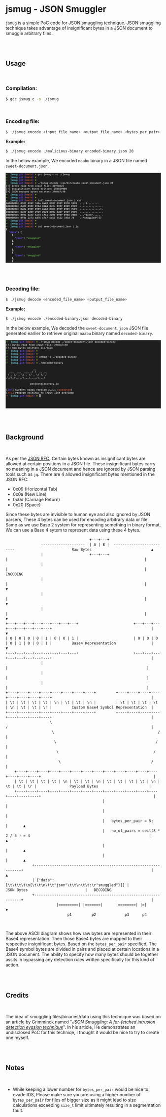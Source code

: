 # jsmug - JSON Smuggler

`jsmug` is a simple PoC code for JSON smuggling technique. JSON smuggling technique takes advantage of insignificant bytes in a JSON document to smuggle arbitrary files.


<br/><br/>
## Usage

<br/>


### Compilation:
```bash
$ gcc jsmug.c -o ./jsmug
```

<br/>

### Encoding file:
```bash
$ ./jsmug encode <input_file_name> <output_file_name> <bytes_per_pair>
```
**Example:**
```bash
$ ./jsmug encode ./malicious-binary encoded-binary.json 20
```

In the below example, We encoded `naabu` binary in a JSON file named `sweet-document.json`.

![Encoding File](media/encoding-demo.png)

<br/><br/>

### Decoding file:
```bash
$ ./jsmug decode <encoded_file_name> <output_file_name>
```
**Example:**
```bash
$ ./jsmug encode ./encoded-binary.json decoded-binary
```


In the below example, We decoded the `sweet-document.json` JSON file generated earlier to retrieve original `naabu` binary named `decoded-binary`.

![Decoding File](media/decoding-demo.png)




<br/><br/>
## Background

<br/>

As per the [JSON RFC](https://datatracker.ietf.org/doc/html/rfc8259#section-2), Certain bytes known as insignificant bytes are allowed at certain positions in a JSON file. These insignificant bytes carry no meaning in a JSON document and hence are ignored by JSON parsing tools such as `jq`. There are 4 allowed insignificant bytes mentioned in the JSON RFC:

* 0x09 (Horizontal Tab)
* 0x0a (New Line)
* 0x0d (Carriage Return)
* 0x20 (Space)

Since these bytes are invisible to human eye and also ignored by JSON parsers, These 4 bytes can be used for encoding arbitrary data or file. Same as we use Base 2 system for representing something in binary format, We can use a Base 4 sytem to represent data using these 4 bytes.


```
                                      +---+---+                                                                                         
                --------------------  | A | B |  -------------------------                          Raw Bytes                           ▲
                |                     +---+---+                          |                                                              |
                |                                                        |                                                              |   ENCODING
                |                                                        |                                                              |       ▼
                |                                                        |                                                              |       ▼
                |                                                        |                                                              |       ▼
+---+---+---+---+---+---+---+---+                         +---+---+---+---+---+---+---+---+                                             |       ▼
| 0 | 0 | 0 | 0 | 1 | 0 | 0 | 1 |                         | 0 | 0 | 0 | 0 | 1 | 0 | 0 | 1 |         Base4 Representation                |       ▼
+---+---+---+---+---+---+---+---+                         +---+---+---+---+---+---+---+---+                                             |
                |                                                       |                                                               |
                |                                                       |                                                               |
                |                                                       |                                                               |
+----+----+----+----+----+----+----+----+         +----+----+----+----+----+----+----+----+                                             |
| \t | \t | \t | \t | \n | \t | \t | \n |         | \t | \t | \t | \t | \n | \t | \t | \r |         Custom Base4 Symbol Representation  |
+----+----+----+----+----+----+----+----+         +----+----+----+----+----+----+----+----+                                             |
                    \                                                 /                                                                 |
                     \                                               /                                                                  |
                      \                                             /                                                                   |
                       \                                           /                                                                    |
                        \                                         /                                                                     |
    +----+----+----+----+----+----+----+----+----+----+----+----+----+----+----+----+                                                   |
    | \t | \t | \t | \t | \n | \t | \t | \n | \t | \t | \t | \t | \n | \t | \t | \r |               Payload Bytes                       |
    +----+----+----+----+----+----+----+----+----+----+----+----+----+----+----+----+                                                   |
                                            |                                                                                           |
                                            |                                                                                           |
                                            |   bytes_per_pair = 5;                                                                     |       ▲
                                            |   no_of_pairs = ceil(8 * 2 / 5 ) = 4                                                      |       ▲
                                            |                                                                                           |       ▲
                                            |                                                                                           |       ▲
            +----------------------------------------------------------------+                                                          |       ▲
            | {"data":[\t\t\t\t\n{\t\t\n\t\t"json"\t\t\n\t\t:\r"smuggled"}]} |                      JSON Bytes                          |   DECODING
            +----------------------------------------------------------------+                                                          |
                       |=========| |=======|      |========| |=|                                                                        ▼
                            p1         p2             p3      p4
```
<br/>

The above ASCII diagram shows how raw bytes are represented in their Base4 representation. Then those Base4 bytes are mapped to their respective insignificant bytes. Based on the `bytes_per_pair` specified, The Base4 symbol bytes are divided in pairs and placed at certain locations in a JSON document. The ability to specify how many bytes should be together assits in bypassing any detection rules written specifically for this kind of action.



<br/><br/>
## Credits

<br/>

The idea of smuggling files/binaries/data using this technique was based on an article by [Grimminck](https://grimminck.medium.com/) named "[*JSON Smuggling: A far-fetched intrusion detection evasion technique*](https://grimminck.medium.com/json-smuggling-a-far-fetched-intrusion-detection-evasion-technique-51ed8f5ee05f)". In his article, He demonstrates an undisclosed PoC for this techniqe, I thought it would be nice to try to create one myself.



<br/><br/>
## Notes

<br/>

* While keeping a lower number for `bytes_per_pair` would be nice to evade IDS, Please make sure you are using a higher number of `bytes_per_pair` for files of bigger size as it might lead to size calculations exceeding `size_t` limit ultimately resulting in a segmentation fault.